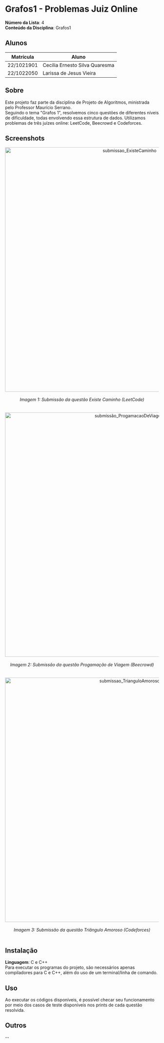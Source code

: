 # Grafos1 - Problemas Juiz Online

**Número da Lista**: 4<br>
**Conteúdo da Disciplina**: Grafos1<br>

## Alunos
|Matrícula | Aluno |
| -- | -- |
| 22/1021901  |  Cecília Ernesto Silva Quaresma |
| 22/1022050  |  Larissa de Jesus Vieira |

## Sobre 
Este projeto faz parte da disciplina de Projeto de Algoritmos, ministrada pelo Professor Maurício Serrano. <br>
Seguindo o tema "Grafos 1", resolvemos cinco questões de diferentes níveis de dificuldade, todas envolvendo essa estrutura de dados. Utilizamos problemas de três juízes online: LeetCode, Beecrowd e Codeforces. 

## Screenshots
<center><img src="https://github.com/user-attachments/assets/8786a84c-a4fa-407e-b6e5-dc24d65f3c8a" alt="submissao_ExisteCaminho" width="800"/></center><br>
<center><i>Imagem 1: Submissão da questão Existe Caminho (LeetCode)</i></center>
<br></br>
<center><img src="https://github.com/user-attachments/assets/a97e9da5-4789-457a-a99b-4bd1f533a149" alt="submissão_ProgamacaoDeViagem" width="800"/></center><br>
<center><i>Imagem 2: Submissão da questão Progamação de Viagem (Beecrowd)</i></center>
<br></br>
<center><img src="https://github.com/user-attachments/assets/1c99d580-7624-4190-83c9-7cbf07cc81eb" alt="submissao_TrianguloAmoroso" width="800"/></center><br>
<center><i>Imagem 3: Submissão da questão Triângulo Amoroso (Codeforces)</i></center><br>

## Instalação 
**Linguagem**: C e C++<br>
Para executar os programas do projeto, são necessários apenas compiladores para C e C++, além do uso de um terminal/linha de comando.

## Uso 
Ao executar os códigos disponíveis, é possível checar seu funcionamento por meio dos casos de teste disponíveis nos prints de cada questão resolvida.

## Outros 
--



